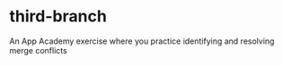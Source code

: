 # third-branch
An App Academy exercise where you practice identifying and resolving merge conflicts
